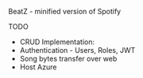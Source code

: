 BeatZ - minified version of Spotify

TODO
- CRUD Implementation:
- Authentication - Users, Roles, JWT
- Song bytes transfer over web
- Host Azure
